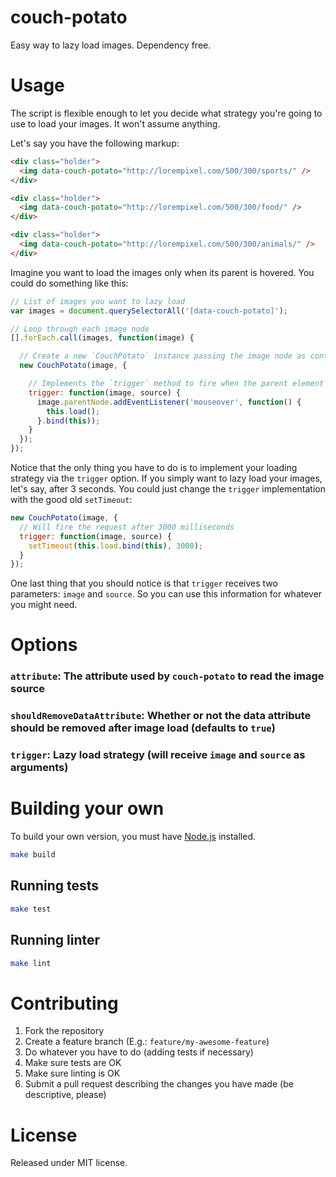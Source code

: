 # couch-potato

Easy way to lazy load images. Dependency free.

# Usage

The script is flexible enough to let you decide what strategy you're going to use to load your images. It won't assume anything.

Let's say you have the following markup:

```html
<div class="holder">
  <img data-couch-potato="http://lorempixel.com/500/300/sports/" />
</div>

<div class="holder">
  <img data-couch-potato="http://lorempixel.com/500/300/food/" />
</div>

<div class="holder">
  <img data-couch-potato="http://lorempixel.com/500/300/animals/" />
</div>
```

Imagine you want to load the images only when its parent is hovered. You could do something like this:

```js
// List of images you want to lazy load
var images = document.querySelectorAll('[data-couch-potato]');

// Loop through each image node
[].forEach.call(images, function(image) {

  // Create a new `CouchPotato` instance passing the image node as context
  new CouchPotato(image, {

    // Implements the `trigger` method to fire when the parent element is hovered
    trigger: function(image, source) {
      image.parentNode.addEventListener('mouseover', function() {
        this.load();
      }.bind(this));
    }
  });
});
```

Notice that the only thing you have to do is to implement your loading strategy via the `trigger` option.
If you simply want to lazy load your images, let's say, after 3 seconds. You could just change the `trigger` implementation with the good old `setTimeout`:

```js
new CouchPotato(image, {
  // Will fire the request after 3000 milliseconds
  trigger: function(image, source) {
    setTimeout(this.load.bind(this), 3000);
  }
});
```

One last thing that you should notice is that `trigger` receives two parameters: `image` and `source`. So you can use this information for whatever you might need.

# Options

### `attribute`: The attribute used by `couch-potato` to read the image source
### `shouldRemoveDataAttribute`: Whether or not the data attribute should be removed after image load (defaults to `true`)
### `trigger`: Lazy load strategy (will receive `image` and `source` as arguments)

# Building your own

To build your own version, you must have [Node.js](http://nodejs.org) installed.

```sh
make build
```

## Running tests

```sh
make test
```

## Running linter

```sh
make lint
```

# Contributing

1. Fork the repository
2. Create a feature branch (E.g.: `feature/my-awesome-feature`)
3. Do whatever you have to do (adding tests if necessary)
4. Make sure tests are OK
5. Make sure linting is OK
6. Submit a pull request describing the changes you have made (be descriptive, please)

# License

Released under MIT license.
